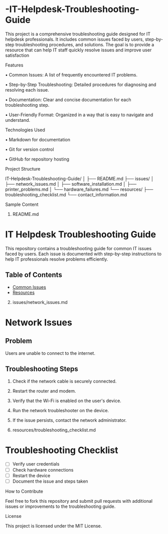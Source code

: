 # -IT-Helpdesk-Troubleshooting-Guide
This project is a comprehensive troubleshooting guide designed for IT helpdesk professionals. It includes common issues faced by users, step-by-step troubleshooting procedures, and solutions. The goal is to provide a resource that can help IT staff quickly resolve issues and improve user satisfaction

Features

• Common Issues: A list of frequently encountered IT problems.

• Step-by-Step Troubleshooting: Detailed procedures for diagnosing and resolving each issue.

• Documentation: Clear and concise documentation for each troubleshooting step.

• User-Friendly Format: Organized in a way that is easy to navigate and understand.

Technologies Used

• Markdown for documentation

• Git for version control

• GitHub for repository hosting

Project Structure

IT-Helpdesk-Troubleshooting-Guide/
│
├── README.md
├── issues/
│   ├── network_issues.md
│   ├── software_installation.md
│   ├── printer_problems.md
│   └── hardware_failures.md
└── resources/
    ├── troubleshooting_checklist.md
    └── contact_information.md

Sample Content

1. README.md

# IT Helpdesk Troubleshooting Guide

This repository contains a troubleshooting guide for common IT issues faced by users. Each issue is documented with step-by-step instructions to help IT professionals resolve problems efficiently.

## Table of Contents
- [Common Issues](issues/)
- [Resources](resources/)

2. issues/network_issues.md

# Network Issues

## Problem
Users are unable to connect to the internet.

## Troubleshooting Steps
1. Check if the network cable is securely connected.
2. Restart the router and modem.
3. Verify that the Wi-Fi is enabled on the user's device.
4. Run the network troubleshooter on the device.
5. If the issue persists, contact the network administrator.

3. resources/troubleshooting_checklist.md

# Troubleshooting Checklist

- [ ] Verify user credentials
- [ ] Check hardware connections
- [ ] Restart the device
- [ ] Document the issue and steps taken

How to Contribute

Feel free to fork this repository and submit pull requests with additional issues or improvements to the troubleshooting guide.

License

This project is licensed under the MIT License.

